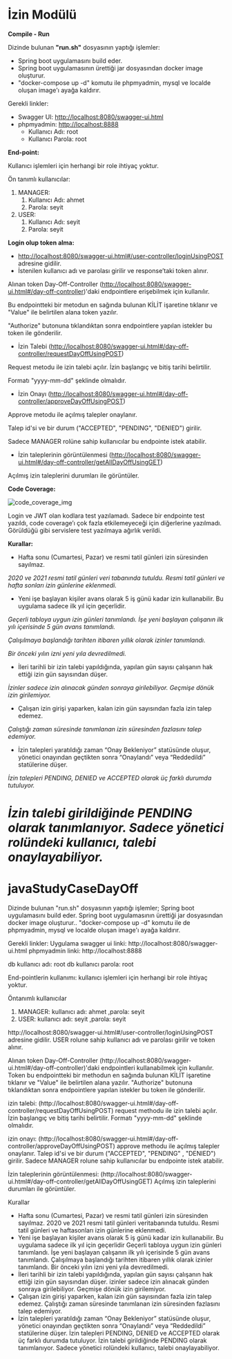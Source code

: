 # İzin Modülü

**Compile - Run**

Dizinde bulunan **"run.sh"** dosyasının yaptığı işlemler:

- Spring boot uygulamasını build eder.
- Spring boot uygulamasının ürettiği jar dosyasından docker image oluşturur.
- "docker-compose up -d" komutu ile phpmyadmin, mysql ve localde oluşan image'ı ayağa kaldırır.

Gerekli linkler:

- Swagger UI: <http://localhost:8080/swagger-ui.html>
- phpmyadmin: <http://localhost:8888>
  - Kullanıcı Adı: root
  - Kullanıcı Parola: root

**End-point:**

Kullanıcı işlemleri için herhangi bir role ihtiyaç yoktur.

Ön tanımlı kullanıcılar:

1. MANAGER: 
   1. Kullanıcı Adı: ahmet
   1. Parola: seyit
1. USER:
   1. Kullanıcı Adı: seyit
   1. Parola: seyit

**Login olup token alma:** 

- <http://localhost:8080/swagger-ui.html#/user-controller/loginUsingPOST> adresine gidilir.
- İstenilen kullanıcı adı ve parolası girilir ve response’taki token alınır.

Alınan token Day-Off-Controller (<http://localhost:8080/swagger-ui.html#/day-off-controller>)'daki endpointlere erişebilmek için kullanılır. 

Bu endpointteki bir metodun en sağında bulunan KİLİT işaretine tıklanır ve "Value" ile belirtilen alana token yazılır.

"Authorize" butonuna tıklandıktan sonra endpointlere yapılan istekler bu token ile gönderilir.



- İzin Talebi (<http://localhost:8080/swagger-ui.html#/day-off-controller/requestDayOffUsingPOST>)

Request metodu ile izin talebi açılır. İzin başlangıç ve bitiş tarihi belirtilir. 

Formatı "yyyy-mm-dd" şeklinde olmalıdır.

- İzin Onayı (<http://localhost:8080/swagger-ui.html#/day-off-controller/approveDayOffUsingPOST>)

Approve metodu ile açılmış talepler onaylanır. 

Talep id'si ve bir durum ("ACCEPTED", "PENDING", "DENIED") girilir.

Sadece MANAGER rolüne sahip kullanıcılar bu endpointe istek atabilir.

- İzin taleplerinin görüntülenmesi (<http://localhost:8080/swagger-ui.html#/day-off-controller/getAllDayOffUsingGET>)

Açılmış izin taleplerini durumları ile görüntüler.

**Code Coverage:**

![code_coverage_img](https://user-images.githubusercontent.com/62589488/109430175-01e8d180-7a11-11eb-9e5a-60a861f1f518.jpg)


Login ve JWT olan kodlara test yazılamadı. Sadece bir endpointe test yazıldı, code coverage’ı çok fazla etkilemeyeceği için diğerlerine yazılmadı. Görüldüğü gibi servislere test yazılmaya ağırlık verildi.  

**Kurallar:**

- Hafta sonu (Cumartesi, Pazar) ve resmi tatil günleri izin süresinden sayılmaz.

*2020 ve 2021 resmi tatil günleri veri tabanında tutuldu. Resmi tatil günleri ve hafta sonları izin günlerine eklenmedi.*

- Yeni işe başlayan kişiler avans olarak 5 iş günü kadar izin kullanabilir. Bu uygulama sadece ilk yıl için geçerlidir.

*Geçerli tabloya uygun izin günleri tanımlandı. İşe yeni başlayan çalışanın ilk yılı içerisinde 5 gün avans tanımlandı.*

*Çalışılmaya başlandığı tarihten itibaren yıllık olarak izinler tanımlandı.*

*Bir önceki yılın izni yeni yıla devredilmedi.*

- İleri tarihli bir izin talebi yapıldığında, yapılan gün sayısı çalışanın hak ettiği izin gün sayısından düşer.

*İzinler sadece izin alınacak günden sonraya girilebiliyor. Geçmişe dönük izin girilemiyor.*

- Çalışan izin girişi yaparken, kalan izin gün sayısından fazla izin talep edemez.

*Çalıştığı zaman süresinde tanımlanan izin süresinden fazlasını talep edemiyor.*

- İzin talepleri yaratıldığı zaman “Onay Bekleniyor” statüsünde oluşur, yönetici onayından geçtikten sonra “Onaylandı” veya “Reddedildi” statülerine düşer.

*İzin talepleri PENDING, DENIED ve ACCEPTED olarak üç farklı durumda tutuluyor.*

*İzin talebi girildiğinde PENDING olarak tanımlanıyor. Sadece yönetici rolündeki kullanıcı, talebi onaylayabiliyor.*
=======
# javaStudyCaseDayOff

Dizinde bulunan "run.sh" dosyasının yapıtığı işlemler;
  Spring boot uygulamasını build eder.
  Spring boot uygulamasının ürettiği jar dosyasından docker image oluşturur..
  "docker-compose up -d" komutu ile de phpmyadmin, mysql ve localde oluşan image'ı ayağa kaldırır.

Gerekli linkler:
Uygulama swagger ui linki: http://localhost:8080/swagger-ui.html
phpmyadmin linki: http://localhost:8888


db kullanıcı adı: root
db kullanıcı parola: root

End-pointlerin kullanımı:
  kullanıcı işlemleri için herhangi bir role ihtiyaç yoktur.

  Öntanımlı kullanıcılar 
   1) MANAGER: kullanıcı adı: ahmet ,parola: seyit
   2) USER: kullanıcı adı: seyit ,parola: seyit

  http://localhost:8080/swagger-ui.html#/user-controller/loginUsingPOST adresine gidilir.
  USER rolune sahip kullanıcı adı ve parolası girilir ve token alınır.

  Alınan token Day-Off-Controller (http://localhost:8080/swagger-ui.html#/day-off-controller)'daki endpointleri kullanabilmek için
  kullanılır. Token bu endpointteki bir methodun en sağında bulunan KİLİT işaretine tıklanır ve "Value" ile belirtilen alana yazılır.
  "Authorize" butonuna tıklandıktan sonra endpointlere yapılan istekler bu token ile gönderilir.

  
  izin talebi: (http://localhost:8080/swagger-ui.html#/day-off-controller/requestDayOffUsingPOST)
  request methodu ile izin talebi açılır. İzin başlangıç ve bitiş tarihi belirtilir. Formatı "yyyy-mm-dd" şeklinde olmalıdır.


  izin onayı: (http://localhost:8080/swagger-ui.html#/day-off-controller/approveDayOffUsingPOST)
  approve methodu ile açılmış talepler onaylanır. Talep id'si ve bir durum ("ACCEPTED", "PENDING" , "DENIED") girilir.
  Sadece MANAGER rolune sahip kullanıcılar bu endpointe istek atabilir.

  
  İzin taleplerinin görüntülenmesi: (http://localhost:8080/swagger-ui.html#/day-off-controller/getAllDayOffUsingGET)
  Açılmış izin taleplerini durumları ile görüntüler.


Kurallar
- Hafta sonu (Cumartesi, Pazar) ve resmi tatil günleri izin süresinden sayılmaz.
  2020 ve 2021 resmi tatil günleri veritabanında tutuldu. Resmi tatil günleri ve haftasonları izin günlerine eklenmedi.
- Yeni işe başlayan kişiler avans olarak 5 iş günü kadar izin kullanabilir. Bu uygulama sadece ilk yıl için
geçerlidir
  Geçerli tabloya uygun izin günleri tanımlandı. İşe yeni başlayan çalışanın ilk yılı içerisinde 5 gün avans tanımlandı.
  Çalışılmaya başlandığı tarihten itibaren yıllık olarak izinler tanımlandı.
  Bir önceki yılın izni yeni yıla devredilmedi.
- İleri tarihli bir izin talebi yapıldığında, yapılan gün sayısı çalışanın hak ettiği izin gün sayısından
düşer.
  izinler sadece izin alınacak günden sonraya girilebiliyor. Geçmişe dönük izin girilemiyor.
- Çalışan izin girişi yaparken, kalan izin gün sayısından fazla izin talep edemez.
  Çalıştığı zaman süresinde tanımlanan izin süresinden fazlasını talep edemiyor.
- İzin talepleri yaratıldığı zaman “Onay Bekleniyor” statüsünde oluşur, yönetici onayından geçtikten
sonra “Onaylandı” veya “Reddedildi” statülerine düşer.
  İzin talepleri PENDING, DENIED ve ACCEPTED olarak üç farklı durumda tutuluyor.
  İzin talebi girildiğinde PENDING olarak tanımlanıyor. Sadece yönetici rolündeki kullanıcı, talebi onaylayabiliyor.




